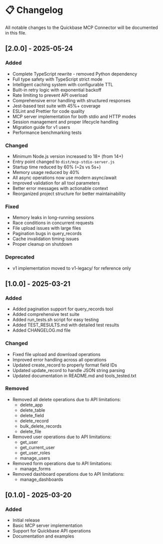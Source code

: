 # 📋 Changelog

All notable changes to the Quickbase MCP Connector will be documented in this file.

## [2.0.0] - 2025-05-24

### Added
- Complete TypeScript rewrite - removed Python dependency
- Full type safety with TypeScript strict mode
- Intelligent caching system with configurable TTL
- Built-in retry logic with exponential backoff
- Rate limiting to prevent API overload
- Comprehensive error handling with structured responses
- Jest-based test suite with 45%+ coverage
- ESLint and Prettier for code quality
- MCP server implementation for both stdio and HTTP modes
- Session management and proper lifecycle handling
- Migration guide for v1 users
- Performance benchmarking tests

### Changed
- Minimum Node.js version increased to 18+ (from 14+)
- Entry point changed to `dist/mcp-stdio-server.js`
- Startup time reduced by 60% (~2s vs 5s+)
- Memory usage reduced by 40%
- All async operations now use modern async/await
- Improved validation for all tool parameters
- Better error messages with actionable context
- Reorganized project structure for better maintainability

### Fixed
- Memory leaks in long-running sessions
- Race conditions in concurrent requests
- File upload issues with large files
- Pagination bugs in query_records
- Cache invalidation timing issues
- Proper cleanup on shutdown

### Deprecated
- v1 implementation moved to v1-legacy/ for reference only

## [1.0.0] - 2025-03-21

### Added
- Added pagination support for query_records tool
- Added comprehensive test suite
- Added run_tests.sh script for easy testing
- Added TEST_RESULTS.md with detailed test results
- Added CHANGELOG.md file

### Changed
- Fixed file upload and download operations
- Improved error handling across all operations
- Updated create_record to properly format field IDs
- Updated update_record to handle JSON string parsing
- Updated documentation in README.md and tools_tested.txt

### Removed
- Removed all delete operations due to API limitations:
  - delete_app
  - delete_table
  - delete_field
  - delete_record
  - bulk_delete_records
  - delete_file
- Removed user operations due to API limitations:
  - get_user
  - get_current_user
  - get_user_roles
  - manage_users
- Removed form operations due to API limitations:
  - manage_forms
- Removed dashboard operations due to API limitations:
  - manage_dashboards

## [0.1.0] - 2025-03-20

### Added
- Initial release
- Basic MCP server implementation
- Support for Quickbase API operations
- Documentation and examples